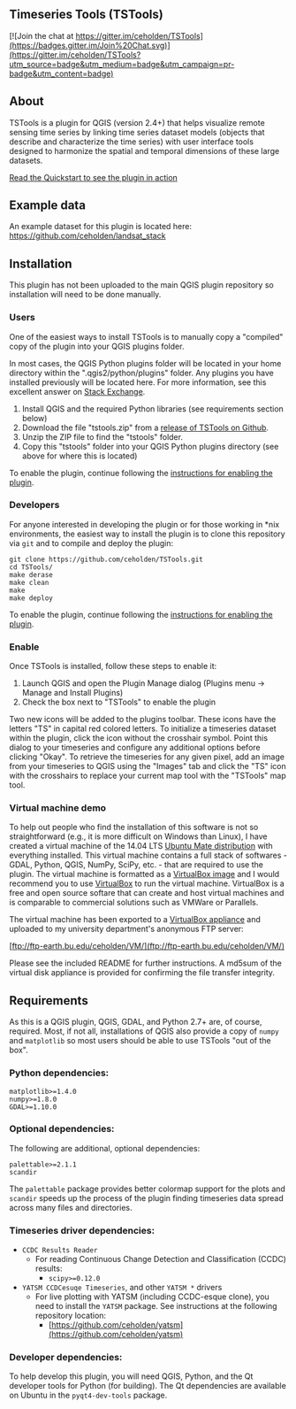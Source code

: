 Timeseries Tools (TSTools)
--------------------------

[![Join the chat at https://gitter.im/ceholden/TSTools](https://badges.gitter.im/Join%20Chat.svg)](https://gitter.im/ceholden/TSTools?utm_source=badge&utm_medium=badge&utm_campaign=pr-badge&utm_content=badge)

## About
TSTools is a plugin for QGIS (version 2.4+) that helps visualize remote sensing time series by linking time series dataset models (objects that describe and characterize the time series) with user interface tools designed to harmonize the spatial and temporal dimensions of these large datasets.

[Read the Quickstart to see the plugin in action](docs/quickstart.md)

## Example data
An example dataset for this plugin is located here:
https://github.com/ceholden/landsat_stack

## Installation
This plugin has not been uploaded to the main QGIS plugin repository so installation will need to be done manually.

### Users
One of the easiest ways to install TSTools is to manually copy a "compiled" copy of the plugin into your QGIS plugins folder.

In most cases, the QGIS Python plugins folder will be located in your home directory within the ".qgis2/python/plugins" folder. Any plugins you have installed previously will be located here. For more information, see this excellent answer on [Stack Exchange](http://gis.stackexchange.com/questions/26979/how-to-install-a-qgis-plugin-when-offline).

1. Install QGIS and the required Python libraries (see requirements section below)
2. Download the file "tstools.zip" from a [release of TSTools on Github](https://github.com/ceholden/TSTools/releases).
3. Unzip the ZIP file to find the "tstools" folder.
4. Copy this "tstools" folder into your QGIS Python plugins directory (see above for where this is located)

To enable the plugin, continue following the [instructions for enabling the plugin](#enable).

### Developers
For anyone interested in developing the plugin or for those working in *nix environments, the easiest way to install the plugin is to clone this repository via `git` and to compile and deploy the plugin:

```
git clone https://github.com/ceholden/TSTools.git
cd TSTools/
make derase
make clean
make
make deploy
```

To enable the plugin, continue following the [instructions for enabling the plugin](#enable).

### Enable
Once TSTools is installed, follow these steps to enable it:

1. Launch QGIS and open the Plugin Manage dialog (Plugins menu -> Manage and Install Plugins)
2. Check the box next to "TSTools" to enable the plugin

Two new icons will be added to the plugins toolbar. These icons have the letters "TS" in capital red colored letters. To initialize a timeseries dataset within the plugin, click the icon without the crosshair symbol. Point this dialog to your timeseries and configure any additional options before clicking "Okay". To retrieve the timeseries for any given pixel, add an image from your timeseries to QGIS using the "Images" tab and click the "TS" icon with the crosshairs to replace your current map tool with the "TSTools" map tool.

### Virtual machine demo
To help out people who find the installation of this software is not so straightforward (e.g., it is more difficult on Windows than Linux), I have created a virtual machine of the 14.04 LTS [Ubuntu Mate distribution](https://ubuntu-mate.org/) with everything installed. This virtual machine contains a full stack of softwares - GDAL, Python, QGIS, NumPy, SciPy, etc. - that are required to use the plugin. The virtual machine is formatted as a [VirtualBox image](https://www.virtualbox.org/) and I would recommend you to use [VirtualBox](https://www.virtualbox.org/) to run the virtual machine. VirtualBox is a free and open source softare that can create and host virtual machines and is comparable to commercial solutions such as VMWare or Parallels.

The virtual machine has been exported to a [VirtualBox appliance](http://www.virtualbox.org/manual/ch01.html#ovf) and uploaded to my university department's anonymous FTP server:

[ftp://ftp-earth.bu.edu/ceholden/VM/](ftp://ftp-earth.bu.edu/ceholden/VM/)

Please see the included README for further instructions. A md5sum of the virtual disk appliance is provided for confirming the file transfer integrity.

## Requirements

As this is a QGIS plugin, QGIS, GDAL, and Python 2.7+ are, of course, required. Most, if not all, installations of QGIS also provide a copy of `numpy` and `matplotlib` so most users should be able to use TSTools "out of the box".

### Python dependencies:

    matplotlib>=1.4.0
    numpy>=1.8.0
    GDAL>=1.10.0

### Optional dependencies:

The following are additional, optional dependencies:

    palettable>=2.1.1
    scandir

The `palettable` package provides better colormap support for the plots and `scandir` speeds up the process of the plugin finding timeseries data spread across many files and directories.

### Timeseries driver dependencies:

* `CCDC Results Reader`
    - For reading Continuous Change Detection and Classification (CCDC) results:
        + `scipy>=0.12.0`
* `YATSM CCDCesuqe Timeseries`, and other `YATSM *` drivers
    - For live plotting with YATSM (including CCDC-esque clone), you need to install the `YATSM` package. See instructions at the following repository location:
        + [https://github.com/ceholden/yatsm](https://github.com/ceholden/yatsm)

### Developer dependencies:
To help develop this plugin, you will need QGIS, Python, and the Qt developer tools for Python (for building). The Qt dependencies are available on Ubuntu in the `pyqt4-dev-tools` package.
